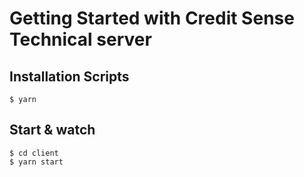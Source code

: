 # Getting Started with Credit Sense Technical server 
## Installation Scripts
    $ yarn

## Start & watch
    $ cd client
    $ yarn start
